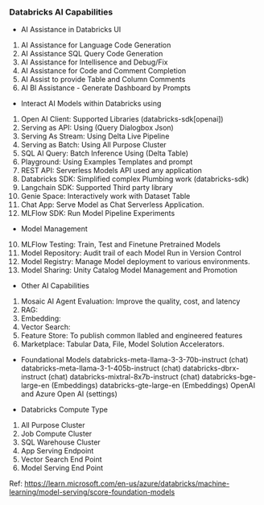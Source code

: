 ### Databricks AI Capabilities

- AI Assistance in Databricks UI
1. AI Assistance for Language Code Generation
2. AI Assistance SQL Query Code Generation
3. AI Assistance for Intellisence and Debug/Fix
4. AI Assistance for Code and Comment Completion
5. AI Assist to provide Table and Column Comments
6. AI BI Assistance - Generate Dashboard by Prompts

- Interact AI Models within Databricks using
1. Open AI Client: Supported Libraries (databricks-sdk[openai])
2. Serving as API: Using (Query Dialogbox Json)
3. Serving As Stream: Using Delta Live Pipeline
4. Serving as Batch: Using All Purpose Cluster
5. SQL AI Query: Batch Inference Using (Delta Table)
6. Playground: Using Examples Templates and prompt
7. REST API: Serverless Models API used any application
8. Databricks SDK: Simplified complex Plumbing work (databricks-sdk)
9. Langchain SDK: Supported Third party library
10. Genie Space: Interactively work with Dataset Table
11. Chat App: Serve Model as Chat Serverless Application.
12. MLFlow SDK: Run Model Pipeline Experiments

- Model Management
10. MLFlow Testing: Train, Test and Finetune Pretrained Models
11. Model Repository: Audit trail of each Model Run in Version Control
11. Model Registry: Manage Model deployment to various environments.
12. Model Sharing: Unity Catalog Model Management and Promotion

- Other AI Capabilities
1. Mosaic AI Agent Evaluation: Improve the quality, cost, and latency
2. RAG: 
3. Embedding: 
4. Vector Search: 
5. Feature Store: To publish common llabled and engineered features
6. Marketplace: Tabular Data, File, Model Solution Accelerators.

- Foundational Models
databricks-meta-llama-3-3-70b-instruct (chat)
databricks-meta-llama-3-1-405b-instruct (chat)
databricks-dbrx-instruct (chat)
databricks-mixtral-8x7b-instruct (chat)
databricks-bge-large-en (Embeddings)
databricks-gte-large-en (Embeddings)
OpenAI and Azure Open AI (settings)

- Databricks Compute Type
1. All Purpose Cluster
2. Job Compute Cluster
3. SQL Warehouse Cluster
4. App Serving Endpoint
5. Vector Search End Point
6. Model Serving End Point

Ref: https://learn.microsoft.com/en-us/azure/databricks/machine-learning/model-serving/score-foundation-models
